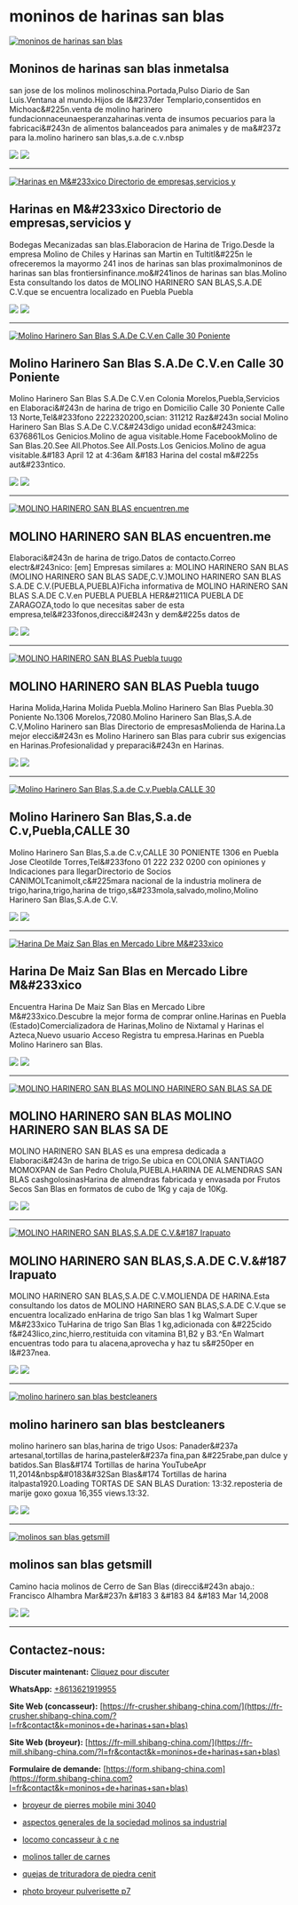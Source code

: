 # moninos de harinas san blas

<a href="https://swt.shibang-china.com/?l=fr&img&k=moninos+de+harinas+san+blas" target="_blank">![moninos de harinas san blas](http://static.shibang-china.com/all-800x300/806.jpg)</a>

## Moninos de harinas san blas inmetalsa
san jose de los molinos molinoschina.Portada,Pulso Diario de San Luis.Ventana al mundo.Hijos de l&#237der Templario,consentidos en Michoac&#225n.venta de molino harinero fundacionnaceunaesperanzaharinas.venta de insumos pecuarios para la fabricaci&#243n de alimentos balanceados para animales y de ma&#237z para la.molino harinero san blas,s.a.de c.v.nbsp


<a href="https://whatsapp.shibangsoft.com/WhatsApp.php" target="_blank" title="WhatsApp">![](http://static.shibang-china.com/icon/whatsapp.png)</a> <a href="https://swt.shibang-china.com/?l=fr&icon&k=moninos+de+harinas+san+blas" target="_blank">![](http://static.shibang-china.com/icon/chat-fr.png)</a>

---

<a href="https://swt.shibang-china.com/?l=fr&img&k=moninos+de+harinas+san+blas" target="_blank">![Harinas en M&#233xico Directorio de empresas,servicios y](http://static.shibang-china.com/all-800x300/801.jpg)</a>

## Harinas en M&#233xico Directorio de empresas,servicios y
Bodegas Mecanizadas san blas.Elaboracion de Harina de Trigo.Desde la empresa Molino de Chiles y Harinas san Martin en Tultitl&#225n le ofreceremos la mayormo 241 inos de harinas san blas proximalmoninos de harinas san blas frontiersinfinance.mo&#241inos de harinas san blas.Molino Esta consultando los datos de MOLINO HARINERO SAN BLAS,S.A.DE C.V.que se encuentra localizado en Puebla Puebla


<a href="https://whatsapp.shibangsoft.com/WhatsApp.php" target="_blank" title="WhatsApp">![](http://static.shibang-china.com/icon/whatsapp.png)</a> <a href="https://swt.shibang-china.com/?l=fr&icon&k=moninos+de+harinas+san+blas" target="_blank">![](http://static.shibang-china.com/icon/chat-fr.png)</a>

---

<a href="https://swt.shibang-china.com/?l=fr&img&k=moninos+de+harinas+san+blas" target="_blank">![Molino Harinero San Blas S.A.De C.V.en Calle 30 Poniente](http://static.shibang-china.com/all-800x300/1223.jpg)</a>

## Molino Harinero San Blas S.A.De C.V.en Calle 30 Poniente
Molino Harinero San Blas S.A.De C.V.en Colonia Morelos,Puebla,Servicios en Elaboraci&#243n de harina de trigo en Domicilio Calle 30 Poniente Calle 13 Norte,Tel&#233fono 2222320200,scian: 311212 Raz&#243n social Molino Harinero San Blas S.A.De C.V.C&#243digo unidad econ&#243mica: 6376861Los Genicios.Molino de agua visitable.Home FacebookMolino de San Blas.20.See All.Photos.See All.Posts.Los Genicios.Molino de agua visitable.&#183 April 12 at 4:36am &#183 Harina del costal m&#225s aut&#233ntico.


<a href="https://whatsapp.shibangsoft.com/WhatsApp.php" target="_blank" title="WhatsApp">![](http://static.shibang-china.com/icon/whatsapp.png)</a> <a href="https://swt.shibang-china.com/?l=fr&icon&k=moninos+de+harinas+san+blas" target="_blank">![](http://static.shibang-china.com/icon/chat-fr.png)</a>

---

<a href="https://swt.shibang-china.com/?l=fr&img&k=moninos+de+harinas+san+blas" target="_blank">![MOLINO HARINERO SAN BLAS encuentren.me](http://static.shibang-china.com/all-800x300/2.jpg)</a>

## MOLINO HARINERO SAN BLAS encuentren.me
Elaboraci&#243n de harina de trigo.Datos de contacto.Correo electr&#243nico: [em] Empresas similares a: MOLINO HARINERO SAN BLAS (MOLINO HARINERO SAN BLAS SADE,C.V.)MOLINO HARINERO SAN BLAS S.A.DE C.V.(PUEBLA,PUEBLA)Ficha informativa de MOLINO HARINERO SAN BLAS S.A.DE C.V.en PUEBLA PUEBLA HER&#211ICA PUEBLA DE ZARAGOZA,todo lo que necesitas saber de esta empresa,tel&#233fonos,direcci&#243n y dem&#225s datos de


<a href="https://whatsapp.shibangsoft.com/WhatsApp.php" target="_blank" title="WhatsApp">![](http://static.shibang-china.com/icon/whatsapp.png)</a> <a href="https://swt.shibang-china.com/?l=fr&icon&k=moninos+de+harinas+san+blas" target="_blank">![](http://static.shibang-china.com/icon/chat-fr.png)</a>

---

<a href="https://swt.shibang-china.com/?l=fr&img&k=moninos+de+harinas+san+blas" target="_blank">![MOLINO HARINERO SAN BLAS Puebla tuugo](http://static.shibang-china.com/all-800x300/282.jpg)</a>

## MOLINO HARINERO SAN BLAS Puebla tuugo
Harina Molida,Harina Molida Puebla.Molino Harinero San Blas Puebla.30 Poniente No.1306 Morelos,72080.Molino Harinero San Blas,S.A.de C.V,Molino Harinero san Blas Directorio de empresasMolienda de Harina.La mejor elecci&#243n es Molino Harinero san Blas para cubrir sus exigencias en Harinas.Profesionalidad y preparaci&#243n en Harinas.


<a href="https://whatsapp.shibangsoft.com/WhatsApp.php" target="_blank" title="WhatsApp">![](http://static.shibang-china.com/icon/whatsapp.png)</a> <a href="https://swt.shibang-china.com/?l=fr&icon&k=moninos+de+harinas+san+blas" target="_blank">![](http://static.shibang-china.com/icon/chat-fr.png)</a>

---

<a href="https://swt.shibang-china.com/?l=fr&img&k=moninos+de+harinas+san+blas" target="_blank">![Molino Harinero San Blas,S.a.de C.v,Puebla,CALLE 30](http://static.shibang-china.com/all-800x300/186.jpg)</a>

## Molino Harinero San Blas,S.a.de C.v,Puebla,CALLE 30
Molino Harinero San Blas,S.a.de C.v,CALLE 30 PONIENTE 1306 en Puebla Jose Cleotilde Torres,Tel&#233fono 01 222 232 0200 con opiniones y Indicaciones para llegarDirectorio de Socios CANIMOLTcanimolt,c&#225mara nacional de la industria molinera de trigo,harina,trigo,harina de trigo,s&#233mola,salvado,molino,Molino Harinero San Blas,S.A.de C.V.


<a href="https://whatsapp.shibangsoft.com/WhatsApp.php" target="_blank" title="WhatsApp">![](http://static.shibang-china.com/icon/whatsapp.png)</a> <a href="https://swt.shibang-china.com/?l=fr&icon&k=moninos+de+harinas+san+blas" target="_blank">![](http://static.shibang-china.com/icon/chat-fr.png)</a>

---

<a href="https://swt.shibang-china.com/?l=fr&img&k=moninos+de+harinas+san+blas" target="_blank">![Harina De Maiz San Blas en Mercado Libre M&#233xico](http://static.shibang-china.com/all-800x300/1344.jpg)</a>

## Harina De Maiz San Blas en Mercado Libre M&#233xico
Encuentra Harina De Maiz San Blas en Mercado Libre M&#233xico.Descubre la mejor forma de comprar online.Harinas en Puebla (Estado)Comercializadora de Harinas,Molino de Nixtamal y Harinas el Azteca,Nuevo usuario Acceso Registra tu empresa.Harinas en Puebla Molino Harinero san Blas.


<a href="https://whatsapp.shibangsoft.com/WhatsApp.php" target="_blank" title="WhatsApp">![](http://static.shibang-china.com/icon/whatsapp.png)</a> <a href="https://swt.shibang-china.com/?l=fr&icon&k=moninos+de+harinas+san+blas" target="_blank">![](http://static.shibang-china.com/icon/chat-fr.png)</a>

---

<a href="https://swt.shibang-china.com/?l=fr&img&k=moninos+de+harinas+san+blas" target="_blank">![MOLINO HARINERO SAN BLAS MOLINO HARINERO SAN BLAS SA DE](http://static.shibang-china.com/all-800x300/987.jpg)</a>

## MOLINO HARINERO SAN BLAS MOLINO HARINERO SAN BLAS SA DE
MOLINO HARINERO SAN BLAS es una empresa dedicada a Elaboraci&#243n de harina de trigo.Se ubica en COLONIA SANTIAGO MOMOXPAN de San Pedro Cholula,PUEBLA.HARINA DE ALMENDRAS SAN BLAS cashgolosinasHarina de almendras fabricada y envasada por Frutos Secos San Blas en formatos de cubo de 1Kg y caja de 10Kg.


<a href="https://whatsapp.shibangsoft.com/WhatsApp.php" target="_blank" title="WhatsApp">![](http://static.shibang-china.com/icon/whatsapp.png)</a> <a href="https://swt.shibang-china.com/?l=fr&icon&k=moninos+de+harinas+san+blas" target="_blank">![](http://static.shibang-china.com/icon/chat-fr.png)</a>

---

<a href="https://swt.shibang-china.com/?l=fr&img&k=moninos+de+harinas+san+blas" target="_blank">![MOLINO HARINERO SAN BLAS,S.A.DE C.V.&#187 Irapuato](http://static.shibang-china.com/all-800x300/1509.jpg)</a>

## MOLINO HARINERO SAN BLAS,S.A.DE C.V.&#187 Irapuato
MOLINO HARINERO SAN BLAS,S.A.DE C.V.MOLIENDA DE HARINA.Esta consultando los datos de MOLINO HARINERO SAN BLAS,S.A.DE C.V.que se encuentra localizado enHarina de trigo San blas 1 kg Walmart Super M&#233xico TuHarina de trigo San Blas 1 kg,adicionada con &#225cido f&#243lico,zinc,hierro,restituida con vitamina B1,B2 y B3.^En Walmart encuentras todo para tu alacena,aprovecha y haz tu s&#250per en l&#237nea.


<a href="https://whatsapp.shibangsoft.com/WhatsApp.php" target="_blank" title="WhatsApp">![](http://static.shibang-china.com/icon/whatsapp.png)</a> <a href="https://swt.shibang-china.com/?l=fr&icon&k=moninos+de+harinas+san+blas" target="_blank">![](http://static.shibang-china.com/icon/chat-fr.png)</a>

---

<a href="https://swt.shibang-china.com/?l=fr&img&k=moninos+de+harinas+san+blas" target="_blank">![molino harinero san blas bestcleaners](http://static.shibang-china.com/all-800x300/923.jpg)</a>

## molino harinero san blas bestcleaners
molino harinero san blas,harina de trigo Usos: Panader&#237a artesanal,tortillas de harina,pasteler&#237a fina,pan &#225rabe,pan dulce y batidos.San Blas&#174 Tortillas de harina YouTubeApr 11,2014&nbsp&#0183&#32San Blas&#174 Tortillas de harina italpasta1920.Loading TORTAS DE SAN BLAS Duration: 13:32.reposteria de marije goxo goxua 16,355 views.13:32.


<a href="https://whatsapp.shibangsoft.com/WhatsApp.php" target="_blank" title="WhatsApp">![](http://static.shibang-china.com/icon/whatsapp.png)</a> <a href="https://swt.shibang-china.com/?l=fr&icon&k=moninos+de+harinas+san+blas" target="_blank">![](http://static.shibang-china.com/icon/chat-fr.png)</a>

---

<a href="https://swt.shibang-china.com/?l=fr&img&k=moninos+de+harinas+san+blas" target="_blank">![molinos san blas getsmill](http://static.shibang-china.com/all-800x300/924.jpg)</a>

## molinos san blas getsmill
Camino hacia molinos de Cerro de San Blas (direcci&#243n abajo.: Francisco Alhambra Mar&#237n &#183 3 &#183 84 &#183 Mar 14,2008

<a href="https://whatsapp.shibangsoft.com/WhatsApp.php" target="_blank" title="WhatsApp">![](http://static.shibang-china.com/icon/whatsapp.png)</a> <a href="https://swt.shibang-china.com/?l=fr&icon&k=moninos+de+harinas+san+blas" target="_blank">![](http://static.shibang-china.com/icon/chat-fr.png)</a>

---
## Contactez-nous:

**Discuter maintenant:** [Cliquez pour discuter](https://swt.shibang-china.com?l=fr&contact&k=moninos+de+harinas+san+blas)

**WhatsApp:**  [+8613621919955](https://whatsapp.shibangsoft.com/WhatsApp.php)

**Site Web (concasseur):** [https://fr-crusher.shibang-china.com/](https://fr-crusher.shibang-china.com/?l=fr&contact&k=moninos+de+harinas+san+blas)

**Site Web (broyeur):** [https://fr-mill.shibang-china.com/](https://fr-mill.shibang-china.com/?l=fr&contact&k=moninos+de+harinas+san+blas)

**Formulaire de demande:** [https://form.shibang-china.com](https://form.shibang-china.com?l=fr&contact&k=moninos+de+harinas+san+blas)

* [broyeur de pierres mobile mini 3040](../61/broyeur%20de%20pierres%20mobile%20mini%203040.md)

* [aspectos generales de la sociedad molinos sa industrial](../64/aspectos%20generales%20de%20la%20sociedad%20molinos%20sa%20industrial.md)

* [locomo concasseur à c ne](../61/locomo%20concasseur%20%C3%A0%20c%20ne.md)

* [molinos taller de carnes](../63/molinos%20taller%20de%20carnes.md)

* [quejas de trituradora de piedra cenit](../63/quejas%20de%20trituradora%20de%20piedra%20cenit.md)

* [photo broyeur pulverisette p7](../61/photo%20broyeur%20pulverisette%20p7.md)